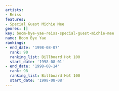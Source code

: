 ```yaml
---
artists:
- Reiss
features:
- Special Guest Michie Mee
genres: []
key: boom-bye-yae-reiss-special-guest-michie-mee
name: Boom Bye Yae
rankings:
- end_date: '1998-08-07'
  rank: 90
  ranking_list: Billboard Hot 100
  start_date: '1998-08-01'
- end_date: '1998-08-14'
  rank: 98
  ranking_list: Billboard Hot 100
  start_date: '1998-08-08'
---
```


